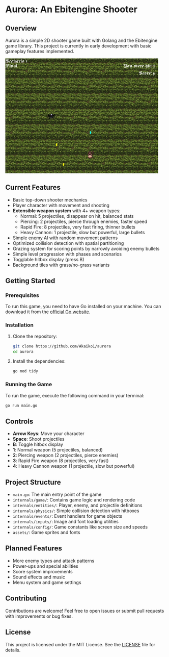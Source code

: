# Aurora: An Ebitengine Shooter

## Overview

Aurora is a simple 2D shooter game built with Golang and the Ebitengine game library. This project is currently in early development with basic gameplay features implemented.

<img src="assets/preview.jpg" alt="Game Screenshot" width="480"/>

## Current Features

- Basic top-down shooter mechanics
- Player character with movement and shooting
- **Extensible weapon system** with 4+ weapon types:
  - Normal: 5 projectiles, disappear on hit, balanced stats
  - Piercing: 2 projectiles, pierce through enemies, faster speed
  - Rapid Fire: 8 projectiles, very fast firing, thinner bullets
  - Heavy Cannon: 1 projectile, slow but powerful, large bullets
- Simple enemy AI with random movement patterns
- Optimized collision detection with spatial partitioning
- Grazing system for scoring points by narrowly avoiding enemy bullets
- Simple level progression with phases and scenarios
- Togglable hitbox display (press B)
- Background tiles with grass/no-grass variants

## Getting Started

### Prerequisites

To run this game, you need to have Go installed on your machine. You can download it from the [official Go website](https://golang.org/dl/).

### Installation

1. Clone the repository:

    ```sh
    git clone https://github.com/Akaiko1/aurora
    cd aurora
    ```

2. Install the dependencies:

    ```sh
    go mod tidy
    ```

### Running the Game

To run the game, execute the following command in your terminal:

```sh
go run main.go
```

## Controls

- **Arrow Keys**: Move your character
- **Space**: Shoot projectiles
- **B**: Toggle hitbox display
- **1**: Normal weapon (5 projectiles, balanced)
- **2**: Piercing weapon (2 projectiles, pierce enemies)
- **3**: Rapid Fire weapon (8 projectiles, very fast)
- **4**: Heavy Cannon weapon (1 projectile, slow but powerful)

## Project Structure

- `main.go`: The main entry point of the game
- `internals/game/`: Contains game logic and rendering code
- `internals/entities/`: Player, enemy, and projectile definitions
- `internals/physics/`: Simple collision detection with hitboxes
- `internals/events/`: Event handlers for game objects
- `internals/inputs/`: Image and font loading utilities
- `internals/config/`: Game constants like screen size and speeds
- `assets/`: Game sprites and fonts

## Planned Features

- More enemy types and attack patterns
- Power-ups and special abilities
- Score system improvements
- Sound effects and music
- Menu system and game settings

## Contributing

Contributions are welcome! Feel free to open issues or submit pull requests with improvements or bug fixes.

## License

This project is licensed under the MIT License. See the [LICENSE](LICENSE) file for details.
